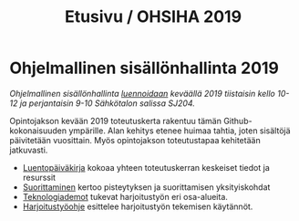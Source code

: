 ﻿---
layout: default
title: Etusivu / OHSIHA 2019
year: 2019
---

# Ohjelmallinen sisällönhallinta 2019

*Ohjelmallinen sisällönhallinta [luennoidaan](http://www.tut.fi/opinto-opas/wwwoppaat/opas2018-2019/perus/aineryhmat/Tiedonhallinta/TLO-32400.html) keväällä 2019 tiistaisin kello 10-12 ja perjantaisin 9-10 Sähkötalon salissa SJ204.*

Opintojakson kevään 2019 toteutuskerta rakentuu tämän Github-kokonaisuuden ympärille.
Alan kehitys etenee huimaa tahtia, joten sisältöjä päivitetään vuosittain.
Myös opintojakson toteutustapaa kehitetään jatkuvasti.

* [Luentopäiväkirja](luentopaivakirja) kokoaa yhteen toteutuskerran keskeiset tiedot ja resurssit
* [Suorittaminen](suorittaminen) kertoo pisteytyksen ja suorittamisen yksityiskohdat
* [Teknologiademot](teknologiademo) tukevat harjoitustyön eri osa-alueita.
* [Harjoitustyöohje](harjoitustyo) esittelee harjoitustyön tekemisen käytännöt.
